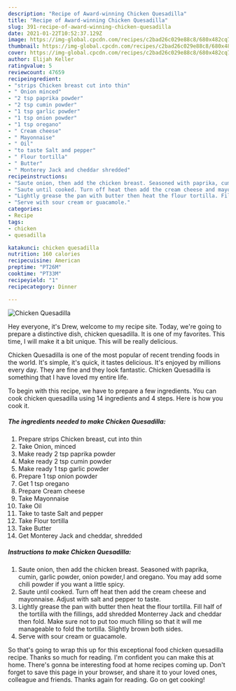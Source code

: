 ```yaml
---
description: "Recipe of Award-winning Chicken Quesadilla"
title: "Recipe of Award-winning Chicken Quesadilla"
slug: 391-recipe-of-award-winning-chicken-quesadilla
date: 2021-01-22T10:52:37.129Z
image: https://img-global.cpcdn.com/recipes/c2bad26c029e88c8/680x482cq70/chicken-quesadilla-recipe-main-photo.jpg
thumbnail: https://img-global.cpcdn.com/recipes/c2bad26c029e88c8/680x482cq70/chicken-quesadilla-recipe-main-photo.jpg
cover: https://img-global.cpcdn.com/recipes/c2bad26c029e88c8/680x482cq70/chicken-quesadilla-recipe-main-photo.jpg
author: Elijah Keller
ratingvalue: 5
reviewcount: 47659
recipeingredient:
- "strips Chicken breast cut into thin"
- " Onion minced"
- "2 tsp paprika powder"
- "2 tsp cumin powder"
- "1 tsp garlic powder"
- "1 tsp onion powder"
- "1 tsp oregano"
- " Cream cheese"
- " Mayonnaise"
- " Oil"
- "to taste Salt and pepper"
- " Flour tortilla"
- " Butter"
- " Monterey Jack and cheddar shredded"
recipeinstructions:
- "Saute onion, then add the chicken breast. Seasoned with paprika, cumin, garlic powder, onion powder,l and oregano. You may add some chili powder if you want a little spicy."
- "Saute until cooked. Turn off heat then add the cream cheese and mayonnaise. Adjust with salt and pepper to taste."
- "Lightly grease the pan with butter then heat the flour tortilla. Fill half of the tortilla with the fillings, add shredded Monterrey Jack and cheddar then fold. Make sure not to put too much filling so that it will me manageable to fold the tortilla. Slightly brown both sides."
- "Serve with sour cream or guacamole."
categories:
- Recipe
tags:
- chicken
- quesadilla

katakunci: chicken quesadilla 
nutrition: 160 calories
recipecuisine: American
preptime: "PT26M"
cooktime: "PT33M"
recipeyield: "1"
recipecategory: Dinner

---
```



![Chicken Quesadilla](https://img-global.cpcdn.com/recipes/c2bad26c029e88c8/680x482cq70/chicken-quesadilla-recipe-main-photo.jpg)

Hey everyone, it's Drew, welcome to my recipe site. Today, we're going to prepare a distinctive dish, chicken quesadilla. It is one of my favorites. This time, I will make it a bit unique. This will be really delicious.



Chicken Quesadilla is one of the most popular of recent trending foods in the world. It's simple, it's quick, it tastes delicious. It's enjoyed by millions every day. They are fine and they look fantastic. Chicken Quesadilla is something that I have loved my entire life.


To begin with this recipe, we have to prepare a few ingredients. You can cook chicken quesadilla using 14 ingredients and 4 steps. Here is how you cook it.

<!--inarticleads1-->

##### The ingredients needed to make Chicken Quesadilla:

1. Prepare strips Chicken breast, cut into thin
1. Take  Onion, minced
1. Make ready 2 tsp paprika powder
1. Make ready 2 tsp cumin powder
1. Make ready 1 tsp garlic powder
1. Prepare 1 tsp onion powder
1. Get 1 tsp oregano
1. Prepare  Cream cheese
1. Take  Mayonnaise
1. Take  Oil
1. Take to taste Salt and pepper
1. Take  Flour tortilla
1. Take  Butter
1. Get  Monterey Jack and cheddar, shredded




<!--inarticleads2-->

##### Instructions to make Chicken Quesadilla:

1. Saute onion, then add the chicken breast. Seasoned with paprika, cumin, garlic powder, onion powder,l and oregano. You may add some chili powder if you want a little spicy.
1. Saute until cooked. Turn off heat then add the cream cheese and mayonnaise. Adjust with salt and pepper to taste.
1. Lightly grease the pan with butter then heat the flour tortilla. Fill half of the tortilla with the fillings, add shredded Monterrey Jack and cheddar then fold. Make sure not to put too much filling so that it will me manageable to fold the tortilla. Slightly brown both sides.
1. Serve with sour cream or guacamole.




So that's going to wrap this up for this exceptional food chicken quesadilla recipe. Thanks so much for reading. I'm confident you can make this at home. There's gonna be interesting food at home recipes coming up. Don't forget to save this page in your browser, and share it to your loved ones, colleague and friends. Thanks again for reading. Go on get cooking!
